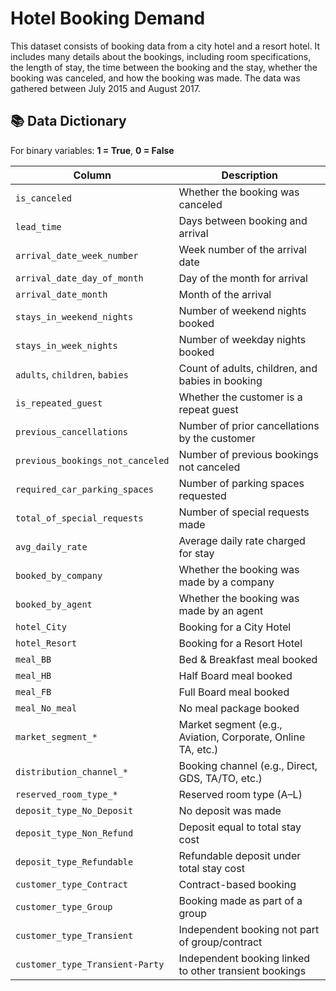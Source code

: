 # Hotel Booking Demand

This dataset consists of booking data from a city hotel and a resort hotel. It includes many details about the bookings, including room specifications, the length of stay, the time between the booking and the stay, whether the booking was canceled, and how the booking was made. The data was gathered between July 2015 and August 2017.


## 📚 Data Dictionary

For binary variables: **1 = True**, **0 = False**

| Column | Description |
|--------|-------------|
| `is_canceled` | Whether the booking was canceled |
| `lead_time` | Days between booking and arrival |
| `arrival_date_week_number` | Week number of the arrival date |
| `arrival_date_day_of_month` | Day of the month for arrival |
| `arrival_date_month` | Month of the arrival |
| `stays_in_weekend_nights` | Number of weekend nights booked |
| `stays_in_week_nights` | Number of weekday nights booked |
| `adults`, `children`, `babies` | Count of adults, children, and babies in booking |
| `is_repeated_guest` | Whether the customer is a repeat guest |
| `previous_cancellations` | Number of prior cancellations by the customer |
| `previous_bookings_not_canceled` | Number of previous bookings not canceled |
| `required_car_parking_spaces` | Number of parking spaces requested |
| `total_of_special_requests` | Number of special requests made |
| `avg_daily_rate` | Average daily rate charged for stay |
| `booked_by_company` | Whether the booking was made by a company |
| `booked_by_agent` | Whether the booking was made by an agent |
| `hotel_City` | Booking for a City Hotel |
| `hotel_Resort` | Booking for a Resort Hotel |
| `meal_BB` | Bed & Breakfast meal booked |
| `meal_HB` | Half Board meal booked |
| `meal_FB` | Full Board meal booked |
| `meal_No_meal` | No meal package booked |
| `market_segment_*` | Market segment (e.g., Aviation, Corporate, Online TA, etc.) |
| `distribution_channel_*` | Booking channel (e.g., Direct, GDS, TA/TO, etc.) |
| `reserved_room_type_*` | Reserved room type (A–L) |
| `deposit_type_No_Deposit` | No deposit was made |
| `deposit_type_Non_Refund` | Deposit equal to total stay cost |
| `deposit_type_Refundable` | Refundable deposit under total stay cost |
| `customer_type_Contract` | Contract-based booking |
| `customer_type_Group` | Booking made as part of a group |
| `customer_type_Transient` | Independent booking not part of group/contract |
| `customer_type_Transient-Party` | Independent booking linked to other transient bookings |

